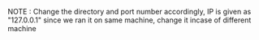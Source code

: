 NOTE : Change the directory and port number accordingly, IP is given as "127.0.0.1" since we ran it on same machine, change it incase of different machine
